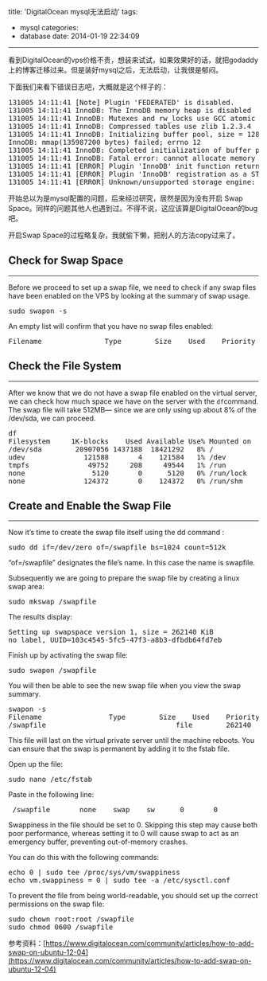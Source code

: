 title: 'DigitalOcean mysql无法启动'
tags:
  - mysql
categories:
  - database
date: 2014-01-19 22:34:09
---

看到DigitalOcean的vps价格不贵，想装来试试，如果效果好的话，就把godaddy上的博客迁移过来。但是装好mysql之后，无法启动，让我很是郁闷。

下面我们来看下错误日志吧，大概就是这个样子的：
<pre>
131005 14:11:41 [Note] Plugin 'FEDERATED' is disabled.
131005 14:11:41 InnoDB: The InnoDB memory heap is disabled
131005 14:11:41 InnoDB: Mutexes and rw_locks use GCC atomic builtins
131005 14:11:41 InnoDB: Compressed tables use zlib 1.2.3.4
131005 14:11:41 InnoDB: Initializing buffer pool, size = 128.0M
InnoDB: mmap(135987200 bytes) failed; errno 12
131005 14:11:41 InnoDB: Completed initialization of buffer pool
131005 14:11:41 InnoDB: Fatal error: cannot allocate memory for the buffer pool
131005 14:11:41 [ERROR] Plugin 'InnoDB' init function returned error.
131005 14:11:41 [ERROR] Plugin 'InnoDB' registration as a STORAGE ENGINE failed.
131005 14:11:41 [ERROR] Unknown/unsupported storage engine: InnoDB
</pre>

开始总以为是mysql配置的问题，后来经过研究，居然是因为没有开启 Swap Space。同样的问题其他人也遇到过。不得不说，这应该算是DigitalOcean的bug吧。

开启Swap Space的过程略复杂，我就偷下懒，把别人的方法copy过来了。

## Check for Swap Space

* * *

Before we proceed to set up a swap file, we need to check if any swap files have been enabled on the VPS by looking at the summary of swap usage.
<pre>sudo swapon -s</pre>
An empty list will confirm that you have no swap files enabled:
<pre>Filename				Type		Size	Used	Priority</pre>

## Check the File System

* * *

After we know that we do not have a swap file enabled on the virtual server, we can check how much space we have on the server with the `df`command. The swap file will take 512MB— since we are only using up about 8% of the /dev/sda, we can proceed.
<pre>df
Filesystem     1K-blocks    Used Available Use% Mounted on
/dev/sda        20907056 1437188  18421292   8% /
udev              121588       4    121584   1% /dev
tmpfs              49752     208     49544   1% /run
none                5120       0      5120   0% /run/lock
none              124372       0    124372   0% /run/shm</pre>

## Create and Enable the Swap File

* * *

Now it’s time to create the swap file itself using the dd command :
<pre>sudo dd if=/dev/zero of=/swapfile bs=1024 count=512k</pre>
“of=/swapfile” designates the file’s name. In this case the name is swapfile.

Subsequently we are going to prepare the swap file by creating a linux swap area:
<pre>sudo mkswap /swapfile</pre>
The results display:
<pre>Setting up swapspace version 1, size = 262140 KiB
no label, UUID=103c4545-5fc5-47f3-a8b3-dfbdb64fd7eb</pre>
Finish up by activating the swap file:
<pre>sudo swapon /swapfile</pre>
You will then be able to see the new swap file when you view the swap summary.
<pre>swapon -s
Filename				Type		Size	Used	Priority
/swapfile                               file		262140	0	-1</pre>
This file will last on the virtual private server until the machine reboots. You can ensure that the swap is permanent by adding it to the fstab file.

Open up the file:
<pre>sudo nano /etc/fstab</pre>
Paste in the following line:
<pre> /swapfile       none    swap    sw      0       0</pre>
Swappiness in the file should be set to 0\. Skipping this step may cause both poor performance, whereas setting it to 0 will cause swap to act as an emergency buffer, preventing out-of-memory crashes.

You can do this with the following commands:
<pre>echo 0 | sudo tee /proc/sys/vm/swappiness
echo vm.swappiness = 0 | sudo tee -a /etc/sysctl.conf</pre>
To prevent the file from being world-readable, you should set up the correct permissions on the swap file:
<pre>sudo chown root:root /swapfile
sudo chmod 0600 /swapfile</pre>

参考资料：[https://www.digitalocean.com/community/articles/how-to-add-swap-on-ubuntu-12-04](https://www.digitalocean.com/community/articles/how-to-add-swap-on-ubuntu-12-04)
